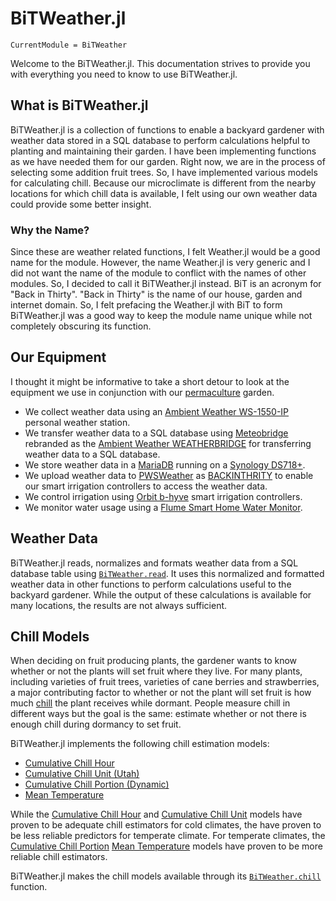 
# BiTWeather.jl

```@meta
CurrentModule = BiTWeather
```

Welcome to the BiTWeather.jl. This documentation strives to provide you with everything you need to know to use BiTWeather.jl.

## What is BiTWeather.jl

BiTWeather.jl is a collection of functions to enable a backyard gardener with weather data stored in a SQL database to perform calculations helpful to planting and maintaining their garden. I have been implementing functions as we have needed them for our garden. Right now, we are in the process of selecting some addition fruit trees. So, I have implemented various models for calculating chill. Because our microclimate is different from the nearby locations for which chill data is available, I felt using our own weather data could provide some better insight.

### Why the Name?

Since these are weather related functions, I felt Weather.jl would be a good name for the module. However, the name Weather.jl is very generic and I did not want the name of the module to conflict with the names of other modules. So, I decided to call it BiTWeather.jl instead. BiT is an acronym for "Back in Thirty". "Back in Thirty" is the name of our house, garden and internet domain. So, I felt prefacing the Weather.jl with BiT to form BiTWeather.jl was a good way to keep the module name unique while not completely obscuring its function.

## Our Equipment

I thought it might be informative to take a short detour to look at the equipment we use in conjunction with our [permaculture](https://en.wikipedia.org/wiki/Permaculture) garden.

- We collect weather data using an [Ambient Weather WS-1550-IP](https://ambientweather.com/amws1500.html) personal weather station.
- We transfer weather data to a SQL database using [Meteobridge](https://meteobridge.com/wiki/index.php/Home) rebranded as the [Ambient Weather WEATHERBRIDGE](https://ambientweather.com/amweatherbridge.html) for transferring weather data to a SQL database.
- We store weather data in a [MariaDB](https://mariadb.org) running on a [Synology DS718+](https://www.synology.com/).
- We upload weather data to [PWSWeather](https://www.pwsweather.com/) as [BACKINTHRITY](https://www.pwsweather.com/station/pws/BACKINTHIRTY) to enable our smart irrigation controllers to access the weather data.
- We control irrigation using [Orbit b-hyve](https://bhyve.orbitonline.com) smart irrigation controllers.
- We monitor water usage using a [Flume Smart Home Water Monitor](https://flumewater.com/).

## Weather Data

BiTWeather.jl reads, normalizes and formats weather data from a SQL database table using [`BiTWeather.read`](@ref). It uses this normalized and formatted weather data in other functions to perform calculations useful to the backyard gardener. While the output of these calculations is available for many locations, the results are not always sufficient.

## Chill Models

When deciding on fruit producing plants, the gardener wants to know whether or not the plants will set fruit where they live. For many plants, including varieties of fruit trees, varieties of cane berries and strawberries, a major contributing factor to whether or not the plant will set fruit is how much [chill](https://en.wikipedia.org/wiki/Chilling_requirement) the plant receives while dormant. People measure chill in different ways but the goal is the same: estimate whether or not there is enough chill during dormancy to set fruit.

BiTWeather.jl implements the following chill estimation models:

- [Cumulative Chill Hour](chill_CumulativeChillHour.md)
- [Cumulative Chill Unit (Utah)](chill_CumulativeChillUnit.md)
- [Cumulative Chill Portion (Dynamic)](chill_CumulativeChillPortion.md)
- [Mean Temperature](chill_MeanTemperature.md)

While the [Cumulative Chill Hour](chill_CumulativeChillHour.md) and [Cumulative Chill Unit](chill_CumulativeChillUnit.md) models have proven to be adequate chill estimators for cold climates, the have proven to be less reliable predictors for temperate climate. For temperate climates, the [Cumulative Chill Portion](chill_CumulativeChillPortion.md) [Mean Temperature](chill_MeanTemperature.md) models have proven to be more reliable chill estimators.

BiTWeather.jl makes the chill models available through its [`BiTWeather.chill`](@ref) function.
